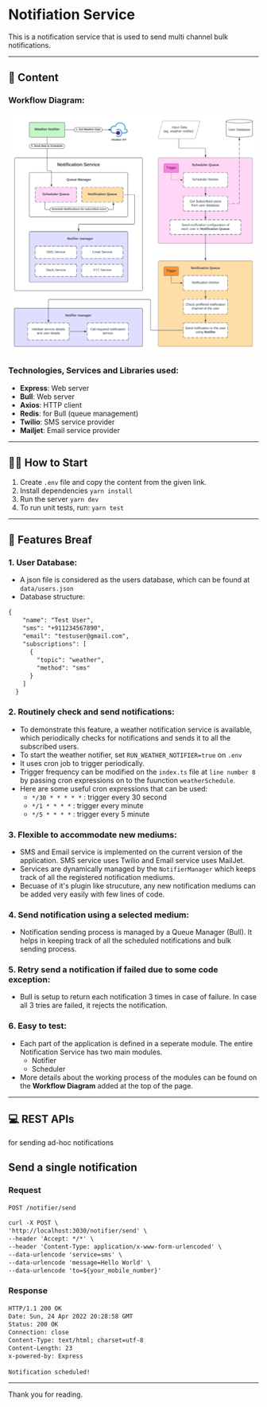 # Notifiation Service

This is a notification service that is used to send multi channel bulk notifications.

---

## 💬 Content

### Workflow Diagram:
<img src="./docs/notification-service.png" width="600"/>

### Technologies, Services and Libraries used:
<ul>
  <li><b>Express</b>: Web server</li>
  <li><b>Bull</b>: Web server</li>
  <li><b>Axios</b>: HTTP client</li>
  <li><b>Redis</b>: for Bull (queue management)</li>
  <li><b>Twilio</b>: SMS service provider</li>
  <li><b>Mailjet</b>: Email service provider</li>
</ul>

---

## 🏃‍♂️ How to Start

1. Create `.env` file and copy the content from the given link.
2. Install dependencies `yarn install`
3. Run the server `yarn dev`
4. To run unit tests, run: `yarn test`
        
---
    
## 📙 Features Breaf

### 1. User Database:
- A json file is considered as the users database, which can be found at `data/users.json`
- Database structure:
```
{
    "name": "Test User",
    "sms": "+911234567890",
    "email": "testuser@gmail.com",
    "subscriptions": [
      {
        "topic": "weather",
        "method": "sms"
      }
    ]
  }
```
    
### 2. Routinely check and send notifications:

- To demonstrate this feature, a weather notification service is available, which periodically checks for notifications and sends it to all the subscribed users.
- To start the weather notifier, set `RUN_WEATHER_NOTIFIER=true` on `.env`
- It uses cron job to trigger periodically.
- Trigger frequency can be modified on the `index.ts` file at `line number 8` by passing cron expressions on to the fuunction `weatherSchedule`.
- Here are some useful cron expressions that can be used:
  - `*/30 * * * * *` : trigger every 30 second
  - `*/1 * * * *` : trigger every minute
  - `*/5 * * * *` : trigger every 5 minute
    
### 3. Flexible to accommodate new mediums:

- SMS and Email service is implemented on the current version of the application. SMS service uses Twilio and Email service uses MailJet.
- Services are dynamically managed by the `NotifierManager` which keeps track of all the registered notification mediums.
- Becuase of it's plugin like strucuture, any new notification mediums can be added very easily with few lines of code.

### 4. Send notification using a selected medium:

- Notification sending process is managed by a Queue Manager (Bull). It helps in keeping track of all the scheduled notifications and bulk sending process.

### 5. Retry send a notification if failed due to some code exception:

- Bull is setup to return each notification 3 times in case of failure. In case all 3 tries are failed, it rejects the notification.

### 6. Easy to test:

- Each part of the application is defined in a seperate module. The entire Notification Service has two main modules.
  - Notifier
  - Scheduler
- More details about the working process of the modules can be found on the **Workflow Diagram** added at the top of the page.

---

## 💻 REST APIs
for sending ad-hoc notifications

## Send a single notification

### Request
`POST /notifier/send`

    curl -X POST \
    'http://localhost:3030/notifier/send' \
    --header 'Accept: */*' \
    --header 'Content-Type: application/x-www-form-urlencoded' \
    --data-urlencode 'service=sms' \
    --data-urlencode 'message=Hello World' \
    --data-urlencode 'to=${your_mobile_number}'
    
### Response
    

    HTTP/1.1 200 OK
    Date: Sun, 24 Apr 2022 20:28:58 GMT
    Status: 200 OK
    Connection: close
    Content-Type: text/html; charset=utf-8
    Content-Length: 23
    x-powered-by: Express

    Notification scheduled!
---

Thank you for reading.
